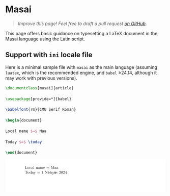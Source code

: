 # Masai

<blockquote>
  <p><em>Improve this page! Feel free to draft a pull request <a href="https://github.com/latex3/babel/tree/docs/docs">on GitHub</a></em>.</p>
</blockquote>

This page offers basic guidance on typesetting a LaTeX document in the
Masai language using the Latin script.

## Support with `ini` locale file

Here is a minimal sample file with `masai` as the main language
(assuming `luatex`, which is the recommended engine, and `babel` ≥24.14,
although it may work with previous versions).

```tex
\documentclass[masai]{article}

\usepackage[provide=*]{babel}

\babelfont{rm}{CMU Serif Roman}

\begin{document}

Local name $=$ Maa

Today $=$ \today

\end{document}
```

![](../media/locale-masai.png)